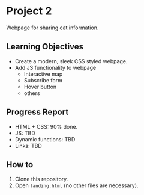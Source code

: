 # Project 2
Webpage for sharing cat information.

## Learning Objectives
- Create a modern, sleek CSS styled webpage.
- Add JS functionality to webpage
  - Interactive map
  - Subscribe form
  - Hover button
  - others
 
## Progress Report
- HTML + CSS: 90% done.
- JS: TBD
- Dynamic functions: TBD
- Links: TBD

## How to
1. Clone this repository.
2. Open `landing.html` (no other files are necessary).
